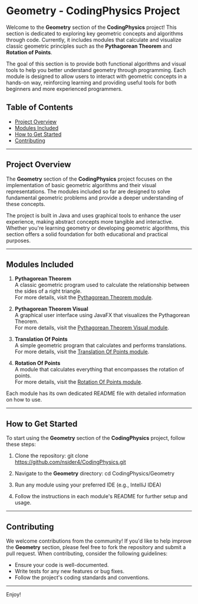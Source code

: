 # Geometry - CodingPhysics Project

Welcome to the **Geometry** section of the **CodingPhysics** project! This section is dedicated to exploring key geometric concepts and algorithms through code. Currently, it includes modules that calculate and visualize classic geometric principles such as the **Pythagorean Theorem** and **Rotation of Points**.

The goal of this section is to provide both functional algorithms and visual tools to help you better understand geometry through programming. Each module is designed to allow users to interact with geometric concepts in a hands-on way, reinforcing learning and providing useful tools for both beginners and more experienced programmers.

## Table of Contents
- [Project Overview](#project-overview)
- [Modules Included](#modules-included)
- [How to Get Started](#how-to-get-started)
- [Contributing](#contributing)

---

## Project Overview

The **Geometry** section of the **CodingPhysics** project focuses on the implementation of basic geometric algorithms and their visual representations. The modules included so far are designed to solve fundamental geometric problems and provide a deeper understanding of these concepts.

The project is built in Java and uses graphical tools to enhance the user experience, making abstract concepts more tangible and interactive. Whether you're learning geometry or developing geometric algorithms, this section offers a solid foundation for both educational and practical purposes.

---

## Modules Included

1. **Pythagorean Theorem**  
   A classic geometric program used to calculate the relationship between the sides of a right triangle.  
   For more details, visit the [Pythagorean Theorem module](https://github.com/nsider4/CodingPhysics/tree/main/CodingPhysics/Geometry/PythagoreanTheorem).

2. **Pythagorean Theorem Visual**  
   A graphical user interface using JavaFX that visualizes the Pythagorean Theorem.  
   For more details, visit the [Pythagorean Theorem Visual module](https://github.com/nsider4/CodingPhysics/tree/main/CodingPhysics/Geometry/PythagoreanTheoremVisual).

3. **Translation Of Points**  
   A simple geometric program that calculates and performs translations.  
   For more details, visit the [Translation Of Points module](https://github.com/nsider4/CodingPhysics/tree/main/CodingPhysics/Geometry/TranslationOfPoints).

4. **Rotation Of Points**  
   A module that calculates everything that encompasses the rotation of points.  
   For more details, visit the [Rotation Of Points module](https://github.com/nsider4/CodingPhysics/tree/main/CodingPhysics/Geometry/RotationOfPoints).

Each module has its own dedicated README file with detailed information on how to use.

---

## How to Get Started

To start using the **Geometry** section of the **CodingPhysics** project, follow these steps:

1. Clone the repository:
   git clone https://github.com/nsider4/CodingPhysics.git

2. Navigate to the **Geometry** directory:
   cd CodingPhysics/Geometry

3. Run any module using your preferred IDE (e.g., IntelliJ IDEA)

4. Follow the instructions in each module's README for further setup and usage.

---

## Contributing

We welcome contributions from the community! If you'd like to help improve the **Geometry** section, please feel free to fork the repository and submit a pull request. When contributing, consider the following guidelines:

- Ensure your code is well-documented.
- Write tests for any new features or bug fixes.
- Follow the project's coding standards and conventions.

---

Enjoy!